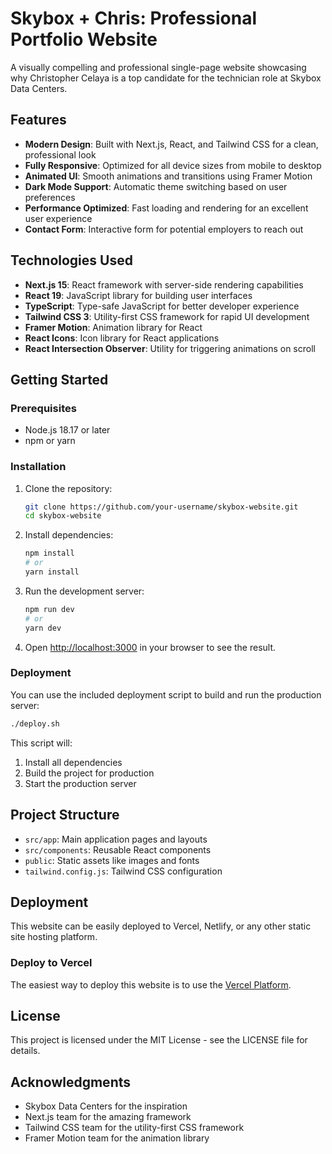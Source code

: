 # Skybox + Chris: Professional Portfolio Website

A visually compelling and professional single-page website showcasing why Christopher Celaya is a top candidate for the technician role at Skybox Data Centers.

## Features

- **Modern Design**: Built with Next.js, React, and Tailwind CSS for a clean, professional look
- **Fully Responsive**: Optimized for all device sizes from mobile to desktop
- **Animated UI**: Smooth animations and transitions using Framer Motion
- **Dark Mode Support**: Automatic theme switching based on user preferences
- **Performance Optimized**: Fast loading and rendering for an excellent user experience
- **Contact Form**: Interactive form for potential employers to reach out

## Technologies Used

- **Next.js 15**: React framework with server-side rendering capabilities
- **React 19**: JavaScript library for building user interfaces
- **TypeScript**: Type-safe JavaScript for better developer experience
- **Tailwind CSS 3**: Utility-first CSS framework for rapid UI development
- **Framer Motion**: Animation library for React
- **React Icons**: Icon library for React applications
- **React Intersection Observer**: Utility for triggering animations on scroll

## Getting Started

### Prerequisites

- Node.js 18.17 or later
- npm or yarn

### Installation

1. Clone the repository:
   ```bash
   git clone https://github.com/your-username/skybox-website.git
   cd skybox-website
   ```

2. Install dependencies:
   ```bash
   npm install
   # or
   yarn install
   ```

3. Run the development server:
   ```bash
   npm run dev
   # or
   yarn dev
   ```

4. Open [http://localhost:3000](http://localhost:3000) in your browser to see the result.

### Deployment

You can use the included deployment script to build and run the production server:

```bash
./deploy.sh
```

This script will:
1. Install all dependencies
2. Build the project for production
3. Start the production server

## Project Structure

- `src/app`: Main application pages and layouts
- `src/components`: Reusable React components
- `public`: Static assets like images and fonts
- `tailwind.config.js`: Tailwind CSS configuration

## Deployment

This website can be easily deployed to Vercel, Netlify, or any other static site hosting platform.

### Deploy to Vercel

The easiest way to deploy this website is to use the [Vercel Platform](https://vercel.com/new).

## License

This project is licensed under the MIT License - see the LICENSE file for details.

## Acknowledgments

- Skybox Data Centers for the inspiration
- Next.js team for the amazing framework
- Tailwind CSS team for the utility-first CSS framework
- Framer Motion team for the animation library
